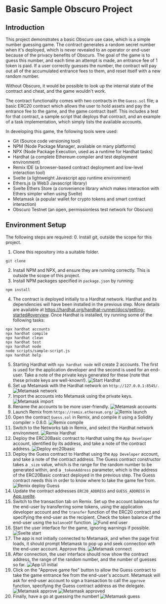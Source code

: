 # Basic Sample Obscuro Project

## Introduction
This project demonstrates a basic Obscuro use case, which is a simple number guessing game. The contract generates a random secret number when it's deployed, which is never revealed to an operator or end-user because of the privacy benefits of Obscuro. The goal of the game is to guess this number, and each time an attempt is made, an entrance fee of 1 token is paid. If a user correctly guesses the number, the contract will pay out all of the accumulated entrance fees to them, and reset itself with a new random number.

Without Obscuro, it would be possible to look up the internal state of the contract and cheat, and the game wouldn't work. 

The contract functionality comes with two contracts in the `Guess.sol` file; a basic ERC20 contract which allows the user to hold assets and pay the entrance fee to the game, and the game contract itself. This includes a test for that contract, a sample script that deploys that contract, and an example of a task implementation, which simply lists the available accounts.

In developing this game, the following tools were used:
* Git (Source code versioning tool)
* NPM (Node Package Manager, available on many platforms)
* NPX (Node Package Execution, used as a runtime for Hardhat tasks)
* Hardhat (a complete Ethereum compiler and test deployment environment)
* Remix IDE (a browser-based contract deployment and low-level interaction tool)
* Svelte (a lightweight Javascript app runtime environment)
* Ethers.js (a Web3 Javascript library)
* Svelte Ethers Store (a convenience library which makes interaction with Ethers simpler when using Svelte)
* Metamask (a popular wallet for crypto tokens and smart contract interaction)
* Obscuro Testnet (an open, permissionless test network for Obscuro)

## Environment Setup
The following steps are required:
0. Install git, outside the scope for this project.
1. Clone this repository into a suitable folder.
```shell
git clone 
```
2. Install NPM and NPX, and ensure they are running correctly. This is outside the scope of this project.
3. Install NPM packages specified in `package.json` by running:
```shell
npm install
```
4. The contract is deployed initially to a Hardhat network. Hardhat and its dependencies will have been  installed in the previous step. More details are available at https://hardhat.org/hardhat-runner/docs/getting-started#overview. Once Hardhat is installed, try running some of the following tasks:
```shell
npx hardhat accounts
npx hardhat compile
npx hardhat clean
npx hardhat test
npx hardhat node
node scripts/sample-script.js
npx hardhat help
```
5. Starting Hardhat with `npx hardhat node` will create 2 accounts. The first is used for the application developer and the second is used for an end-user. Take a note of the private keys generated for these (note that these private keys are well-known!).
![Start Hardhat](./readme-images/hardhat-start.png)
6. Set up Metamask with the Hardhat network on `http://127.0.0.1:8545/`. 
![Metamask network](./readme-images/metamask-network-0.png)
7. Import the accounts into Metamask using the private keys. 
![Metamask import](./readme-images/metamask-import.png)
8. Rename the accounts to be more user-friendly.
![Metamask accounts](./readme-images/metamask-accounts.png)
9. Launch Remix from `https://remix.ethereum.org/`
![Remix launch](./readme-images/remix-launch.png)
10. Open the contract `Guess.sol` in Remix, and compile it using a Solidity compiler > 0.8.0. 
![Remix compile](./readme-images/remix-compile.png)
11. Switch to the Networks tab in Remix, and select the Hardhat network environment.
![Remix Hardhat](./readme-images/remix-hardhat.png)
12. Deploy the ERC20Basic contract to Hardhat using the `App Developer` account, identified by its address, and take a note of the contract address.
![Deploy erc20basic](./readme-images/deploy-erc20basic.png)
13. Deploy the Guess contract to Hardhat using the `App Developer` account, and take a note of the contract address. The Guess contract constructor takes a `_size` value, which is the range for the random number to be generated within, and a `_tokenAddress` parameter, which is the address of the ERC20Basic contract deployed in the previous step. The Guess contract needs this in order to know where to take the game fee from.
![Remix deploy Guess](./readme-images/remix-deploy-guess.png)
14. Update the contract addresses `ERC20_ADDRESS` and `GUESS_ADDRESS` in [App.svelte](./src/App.svelte).
15. Switch to the transaction tab on Remix. Set up the account balances for the end-user by transferring some tokens, using the application developer account and the `transfer` function of the ERC20 contract and specifying the end-user as the recipient. Check the token balance of the end-user using the `balanceOf` function.
![Fund end user](./readme-images/fund-end-user.png)
16. Start the user interface for the game, ignoring warnings if possible.
![Svelte start](./readme-images/svelte-start.png)
17. The app is not initially connected to Metamask, and when the page first loads, it should prompt Metamask to pop up and seek connection wth the end-user account. Approve this.
![Metamask connect](./readme-images/metamask-connect.png)
18. After connection, the user interface should now show the contract address, the range of the random number, and the number of guesses so far.
![App UI initial](./readme-images/app-ui-initial.png)
19. Click on the "Approve game fee" button to allow the Guess contract to take the game entrance fee from the end-user's account. Metamask will ask for end-user account to sign a transaction to call the `approve` function, specifying the Guess contract address as the delegate.
![Metamask approve](./readme-images/metamask-approve.png)
![Metamask approved](./readme-images/metamask-approved.png)
19. Finally, have a go at guessing the number!
![Metamask guess](./readme-images/metamask-guess.png)


